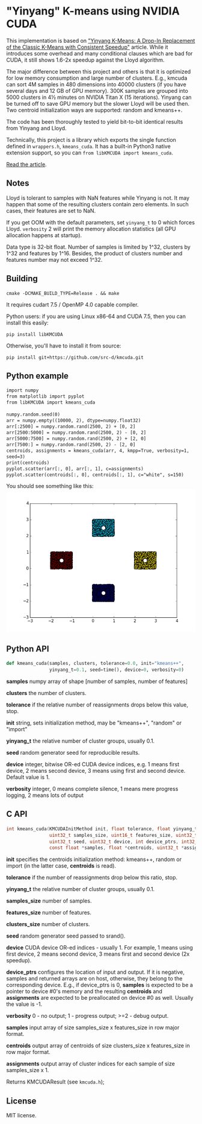 "Yinyang" K-means using NVIDIA CUDA
===================================

This implementation is based on ["Yinyang K-Means: A Drop-In Replacement
of the Classic K-Means with Consistent Speedup"](https://www.microsoft.com/en-us/research/wp-content/uploads/2016/02/ding15.pdf)
article. While it introduces some overhead and many conditional clauses
which are bad for CUDA, it still shows 1.6-2x speedup against the Lloyd
algorithm.

The major difference between this project and others is that it is
optimized for low memory consumption and large number of clusters. E.g.,
kmcuda can sort 4M samples in 480 dimensions into 40000 clusters (if you
have several days and 12 GB of GPU memory). 300K samples are grouped
into 5000 clusters in 4½ minutes on NVIDIA Titan X (15 iterations). Yinyang can be
turned off to save GPU memory but the slower Lloyd will be used then.
Two centroid initialization ways are supported: random and kmeans++.

The code has been thoroughly tested to yield bit-to-bit identical
results from Yinyang and Lloyd.

Technically, this project is a library which exports the single function
defined in `wrappers.h`, `kmeans_cuda`. It has a built-in Python3 native
extension support, so you can `from libKMCUDA import kmeans_cuda`.

[Read the article](http://blog.sourced.tech/post/towards_kmeans_on_gpu/).

Notes
-----
Lloyd is tolerant to samples with NaN features while Yinyang is not.
It may happen that some of the resulting clusters contain zero elements.
In such cases, their features are set to NaN.

If you get OOM with the default parameters, set `yinyang_t` to 0 which
forces Lloyd. `verbosity` 2 will print the memory allocation statistics
(all GPU allocation happens at startup).

Data type is 32-bit float. Number of samples is limited by 1^32,
clusters by 1^32 and features by 1^16. Besides, the product of
clusters number and features number may not exceed 1^32.

Building
--------
```
cmake -DCMAKE_BUILD_TYPE=Release . && make
```
It requires cudart 7.5 / OpenMP 4.0 capable compiler.

Python users: if you are using Linux x86-64 and CUDA 7.5, then you can
install this easily:
```
pip install libKMCUDA
```
Otherwise, you'll have to install it from source:
```
pip install git+https://github.com/src-d/kmcuda.git
```

Python example
--------------
```
import numpy
from matplotlib import pyplot
from libKMCUDA import kmeans_cuda

numpy.random.seed(0)
arr = numpy.empty((10000, 2), dtype=numpy.float32)
arr[:2500] = numpy.random.rand(2500, 2) + [0, 2]
arr[2500:5000] = numpy.random.rand(2500, 2) - [0, 2]
arr[5000:7500] = numpy.random.rand(2500, 2) + [2, 0]
arr[7500:] = numpy.random.rand(2500, 2) - [2, 0]
centroids, assignments = kmeans_cuda(arr, 4, kmpp=True, verbosity=1, seed=3)
print(centroids)
pyplot.scatter(arr[:, 0], arr[:, 1], c=assignments)
pyplot.scatter(centroids[:, 0], centroids[:, 1], c="white", s=150)
```
You should see something like this:
![Clustered dots](cls.png)

Python API
----------
```python
def kmeans_cuda(samples, clusters, tolerance=0.0, init="kmeans++",
                yinyang_t=0.1, seed=time(), device=0, verbosity=0)
```
**samples** numpy array of shape [number of samples, number of features]

**clusters** the number of clusters.

**tolerance** if the relative number of reassignments drops below this value, stop.

**init** string, sets initialization method, may be "kmeans++", "random" or "import"

**yinyang_t** the relative number of cluster groups, usually 0.1.

**seed** random generator seed for reproducible results.

**device** integer, bitwise OR-ed CUDA device indices, e.g. 1 means first device, 2 means second device,
           3 means using first and second device. Default value is 1.

**verbosity** integer, 0 means complete silence, 1 means mere progress logging,
              2 means lots of output

C API
-----
```C
int kmeans_cuda(KMCUDAInitMethod init, float tolerance, float yinyang_t,
                uint32_t samples_size, uint16_t features_size, uint32_t clusters_size,
                uint32_t seed, uint32_t device, int device_ptrs, int32_t verbosity,
                const float *samples, float *centroids, uint32_t *assignments)
```
**init** specifies the centroids initialization method: kmeans++, random or import
         (in the latter case, **centroids** is read).

**tolerance** if the number of reassignments drop below this ratio, stop.

**yinyang_t** the relative number of cluster groups, usually 0.1.

**samples_size** number of samples.

**features_size** number of features.

**clusters_size** number of clusters.

**seed** random generator seed passed to srand().

**device** CUDA device OR-ed indices - usually 1. For example, 1 means using first device,
           2 means second device, 3 means first and second device (2x speedup).

**device_ptrs** configures the location of input and output. If it is negative,
                samples and returned arrays are on host, otherwise, they belong to the
                corresponding device. E.g., if device_ptrs is 0, **samples** is expected
                to be a pointer to device #0's memory and the resulting **centroids** and
                **assignments** are expected to be preallocated on device #0 as well.
                Usually the value is -1.

**verbosity** 0 - no output; 1 - progress output; >=2 - debug output.

**samples** input array of size samples_size x features_size in row major format.

**centroids** output array of centroids of size clusters_size x features_size
in row major format.

**assignments** output array of cluster indices for each sample of size
samples_size x 1.

Returns KMCUDAResult (see `kmcuda.h`);

License
-------
MIT license.
